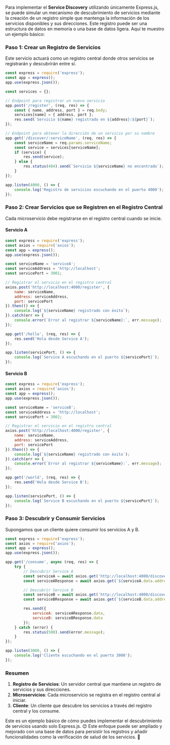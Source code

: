 Para implementar el **Service Discovery** utilizando únicamente Express.js, se puede simular un mecanismo de descubrimiento de servicios mediante la creación de un registro simple que mantenga la información de los servicios disponibles y sus direcciones. Este registro puede ser una estructura de datos en memoria o una base de datos ligera. Aquí te muestro un ejemplo básico:

### Paso 1: Crear un Registro de Servicios
Este servicio actuará como un registro central donde otros servicios se registrarán y descubrirán entre sí.

```javascript
const express = require('express');
const app = express();
app.use(express.json());

const services = {};

// Endpoint para registrar un nuevo servicio
app.post('/register', (req, res) => {
    const { name, address, port } = req.body;
    services[name] = { address, port };
    res.send(`Servicio ${name} registrado en ${address}:${port}`);
});

// Endpoint para obtener la dirección de un servicio por su nombre
app.get('/discover/:serviceName', (req, res) => {
    const serviceName = req.params.serviceName;
    const service = services[serviceName];
    if (service) {
        res.send(service);
    } else {
        res.status(404).send(`Servicio ${serviceName} no encontrado`);
    }
});

app.listen(4000, () => {
    console.log('Registro de servicios escuchando en el puerto 4000');
});
```

### Paso 2: Crear Servicios que se Registren en el Registro Central
Cada microservicio debe registrarse en el registro central cuando se inicie.

#### Servicio A

```javascript
const express = require('express');
const axios = require('axios');
const app = express();
app.use(express.json());

const serviceName = 'serviceA';
const serviceAddress = 'http://localhost';
const servicePort = 3001;

// Registrar el servicio en el registro central
axios.post('http://localhost:4000/register', {
    name: serviceName,
    address: serviceAddress,
    port: servicePort
}).then(() => {
    console.log(`${serviceName} registrado con éxito`);
}).catch(err => {
    console.error(`Error al registrar ${serviceName}:`, err.message);
});

app.get('/hello', (req, res) => {
    res.send('Hola desde Service A');
});

app.listen(servicePort, () => {
    console.log(`Service A escuchando en el puerto ${servicePort}`);
});
```

#### Servicio B

```javascript
const express = require('express');
const axios = require('axios');
const app = express();
app.use(express.json());

const serviceName = 'serviceB';
const serviceAddress = 'http://localhost';
const servicePort = 3002;

// Registrar el servicio en el registro central
axios.post('http://localhost:4000/register', {
    name: serviceName,
    address: serviceAddress,
    port: servicePort
}).then(() => {
    console.log(`${serviceName} registrado con éxito`);
}).catch(err => {
    console.error(`Error al registrar ${serviceName}:`, err.message);
});

app.get('/world', (req, res) => {
    res.send('Hola desde Service B');
});

app.listen(servicePort, () => {
    console.log(`Service B escuchando en el puerto ${servicePort}`);
});
```

### Paso 3: Descubrir y Consumir Servicios
Supongamos que un cliente quiere consumir los servicios A y B.

```javascript
const express = require('express');
const axios = require('axios');
const app = express();
app.use(express.json());

app.get('/consume', async (req, res) => {
    try {
        // Descubrir Service A
        const serviceA = await axios.get('http://localhost:4000/discover/serviceA');
        const serviceAResponse = await axios.get(`${serviceA.data.address}:${serviceA.data.port}/hello`);

        // Descubrir Service B
        const serviceB = await axios.get('http://localhost:4000/discover/serviceB');
        const serviceBResponse = await axios.get(`${serviceB.data.address}:${serviceB.data.port}/world`);

        res.send({
            serviceA: serviceAResponse.data,
            serviceB: serviceBResponse.data
        });
    } catch (error) {
        res.status(500).send(error.message);
    }
});

app.listen(3000, () => {
    console.log('Cliente escuchando en el puerto 3000');
});
```

### Resumen
1. **Registro de Servicios**: Un servidor central que mantiene un registro de servicios y sus direcciones.
2. **Microservicios**: Cada microservicio se registra en el registro central al iniciar.
3. **Cliente**: Un cliente que descubre los servicios a través del registro central y los consume.

Este es un ejemplo básico de cómo puedes implementar el descubrimiento de servicios usando solo Express.js. 😊 Este enfoque puede ser ampliado y mejorado con una base de datos para persistir los registros y añadir funcionalidades como la verificación de salud de los servicios. 🎉